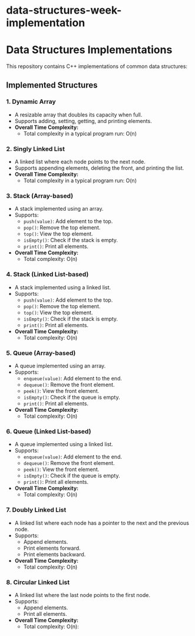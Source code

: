 # data-structures-week-implementation
# Data Structures Implementations

This repository contains C++ implementations of common data structures:

## Implemented Structures

### 1. Dynamic Array
- A resizable array that doubles its capacity when full.
- Supports adding, setting, getting, and printing elements.
- **Overall Time Complexity:**
  - Total complexity in a typical program run: O(n)

### 2. Singly Linked List
- A linked list where each node points to the next node.
- Supports appending elements, deleting the front, and printing the list.
- **Overall Time Complexity:**
  - Total complexity in a typical program run: O(n)

### 3. Stack (Array-based)
- A stack implemented using an array.
- Supports:
  - `push(value)`: Add element to the top.
  - `pop()`: Remove the top element.
  - `top()`: View the top element.
  - `isEmpty()`: Check if the stack is empty.
  - `print()`: Print all elements.
- **Overall Time Complexity:**
  - Total complexity: O(n)

### 4. Stack (Linked List-based)
- A stack implemented using a linked list.
- Supports:
  - `push(value)`: Add element to the top.
  - `pop()`: Remove the top element.
  - `top()`: View the top element.
  - `isEmpty()`: Check if the stack is empty.
  - `print()`: Print all elements.
- **Overall Time Complexity:**
  - Total complexity: O(n)

### 5. Queue (Array-based)
- A queue implemented using an array.
- Supports:
  - `enqueue(value)`: Add element to the end.
  - `dequeue()`: Remove the front element.
  - `peek()`: View the front element.
  - `isEmpty()`: Check if the queue is empty.
  - `print()`: Print all elements.
- **Overall Time Complexity:**
  - Total complexity: O(n)

### 6. Queue (Linked List-based)
- A queue implemented using a linked list.
- Supports:
  - `enqueue(value)`: Add element to the end.
  - `dequeue()`: Remove the front element.
  - `peek()`: View the front element.
  - `isEmpty()`: Check if the queue is empty.
  - `print()`: Print all elements.
- **Overall Time Complexity:**
  - Total complexity: O(n)

### 7. Doubly Linked List
- A linked list where each node has a pointer to the next and the previous node.
- Supports:
  - Append elements.
  - Print elements forward.
  - Print elements backward.
- **Overall Time Complexity:**
  - Total complexity: O(n)

### 8. Circular Linked List
- A linked list where the last node points to the first node.
- Supports:
  - Append elements.
  - Print all elements.
- **Overall Time Complexity:**
  - Total complexity: O(n):


